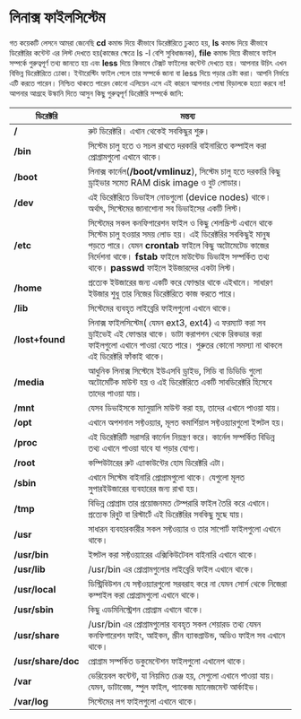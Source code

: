 # লিনাক্স ফাইলসিস্টেম #

গত কয়েকটি লেসনে আমরা জেনেছি **cd** কমান্ড দিয়ে কীভাবে ডিরেক্টরিতে ঢুকতে হয়, **ls** কমান্ড দিয়ে কীভাবে ডিরেক্টরির কন্টেন্ট এর লিস্ট দেখতে হয়(কাজের ক্ষেত্রে ls -l বেশি সুবিধাজনক), **file** কমান্ড দিয়ে কীভাবে ফাইল সম্পর্কে গুরুত্বপূর্ণ তথ্য জানতে হয় এবং **less** দিয়ে কিভাবে টেক্সট ফাইলের কন্টেন্ট দেখতে হয়। আপনার উচিৎ এখন বিভিন্ন ডিরেক্টরিতে ঢোকা। ইন্টারেস্টিং ফাইল পেলে তার সম্পর্কে জানা বা less দিয়ে পড়ার চেষ্টা করা। আপনি নির্ভয়ে এটি করতে পারেন। নিশ্চিত থাকতে পারেন কোনো এলিয়েন এসে এই কারনে আপনার পোষা বিড়ালকে হত্যা করবে না! আপনার আগ্রহে উস্কানি দিতে আসুন কিছু গুরুত্বপূর্ণ ডিরেক্টরি সম্পর্কে জানি:

| ডিরেক্টরি | মন্তব্য |
| ------ | ---- |
| **/** | রুট ডিরেক্টরি। এখান থেকেই সবকিছুর শুরু। |
| **/bin** | সিস্টেম চালু হতে ও সচল রাখতে দরকারি বাইনারিতে কম্পাইল করা প্রোগ্রামগুলো এখানে থাকে। |
| **/boot** | লিনাক্স কার্নেল(**/boot/vmlinuz**), সিস্টেম চালু হতে দরকারি কিছু ড্রাইভার সমেত RAM disk image ও বুট লোডার। |
| **/dev** | এই ডিরেক্টরিতে ডিভাইস নোডগুলো (device nodes) থাকে। অর্থাৎ, সিস্টেমের জানাশোনা সব ডিভাইসের একটি লিস্ট। |
| **/etc** | সিস্টেমের সকল কনফিগারেশন ফাইল ও কিছু শেলস্ক্রিপ্ট এখানে থাকে সিস্টেম চালু হওয়ার সময় লোড হয়। এই ডিরেক্টরির সবকিছুই মানুষ পড়তে পারে। যেমন  **crontab** ফাইলে কিছু অটোমেটেড কাজের নির্দেশনা থাকে। **fstab** ফাইলে মাউন্টেড ডিভাইস সম্পর্কিত তথ্য থাকে। **passwd** ফাইলে ইউজারদের একটা লিস্ট। |
| **/home** | প্রত্যেক ইউজারের জন্য একটি করে ফোল্ডার থাকে এইখানে। সাধারণ ইউজার শুধু তার নিজের ডিরেক্টরিতে কাজ করতে পারে। |
| **/lib** | সিস্টেমের ব্যবহৃত লাইব্রেরি ফাইলগুলো এখানে থাকে। |
| **/lost+found** | লিনাক্স ফাইলসিস্টেম( যেমন ext3, ext4) এ ফরম্যাট করা সব ড্রাইভেই এই ফোল্ডার থাকে। ডাটা করাপশন থেকে রিকভার করা ফাইলগুলো এখানে পাওয়া যেতে পারে। গুরুতর কোনো সমস্যা না থাকলে এই ডিরেক্টরি ফাঁকাই থাকে। |
| **/media** | আধুনিক লিনাক্স সিস্টেমে ইউএসবি ড্রাইভ, সিডি বা ডিভিডি গুলো অটোমেটিক মাউন্ট হয় ও এই ডিরেক্টরিতে একটি সাবডিরেক্টরি হিসেবে তাদের পাওয়া যায়। |
| **/mnt** | যেসব ডিভাইসকে ম্যানুয়ালি মাউন্ট করা হয়, তাদের এখানে পাওয়া যায়। |
| **/opt** | এখানে অপশনাল সফ্টওয়্যার, মূলত কমার্শিয়াল সফ্টওয়্যারগুলো ইন্সটল হয়। |
| **/proc** | এই ডিরেক্টরিটি সরাসরি কার্নেল নিয়ন্ত্রণ করে। কার্নেল সম্পর্কিত বিভিন্ন তথ্য এখানে পাওয়া যাবে যা পড়ার যোগ্য। |
| **/root** | কম্পিউটারের রুট এ্যাকাউন্টের হোম ডিরেক্টরি এটা। |
| **/sbin** | এখানে সিস্টেম বাইনারি প্রোগ্রামগুলো থাকে। যেগুলো মূলত সুপারইউজারের ব্যবহারের জন্য রাখা হয়। |
| **/tmp** | বিভিন্ন প্রোগ্রাম তার প্রয়োজনমত টেম্পরারি ফাইল তৈরি করে এখানে। প্রত্যেক রিবুট বা রিস্টার্টে এই ডিরেক্টরির সবকিছু মুছে যায়। |
| **/usr** | সাধারন ব্যবহারকারীর সকল সফ্টওয়্যার ও তার সাপোর্ট ফাইলগুলো এখানে থাকে। |
| **/usr/bin** | ইন্সটল করা সফ্টওয়্যারের এক্সিকিউটেবল বাইনারি এখানে থাকে। |
| **/usr/lib** | /usr/bin এর প্রোগ্রামগুলোর লাইব্রেরি ফাইল এখানে থাকে। |
| **/usr/local** | ডিস্ট্রিবিউশন যে সফ্টওয়্যারগুলো সরবরাহ করে না যেমন সোর্স থেকে নিজেরা কম্পাইল করা প্রোগ্রামগুলো এখানে থাকে। |
| **/usr/sbin** | কিছু এডমিনিস্ট্রেশন প্রোগ্রাম এখানে থাকে। |
| **/usr/share** | /usr/bin এর প্রোগ্রামগুলোর ব্যবহৃত সকল শেয়ারড তথ্য যেমন কনফিগারেশন ফাইং, আইকন, স্ক্রীন ব্যাকগ্রাউন্ড, অডিও ফাইল সব এখানে থাকে। |
| **/usr/share/doc** | প্রোগ্রাম সম্পর্কিত ডকুমেন্টেশন ফাইলগুলো এখানেপ থাকে। |
| **/var** | ভেরিয়েবল কন্টেন্ট, যা নিয়মিত চেঞ্জ হয়, সেগুলো এখানে পাওয়া যায়। যেমন, ডাটাবেজ, স্পুল ফাইল, প্যাকেজ ম্যানেজমেন্ট আর্কাইভ। |
| **/var/log** | সিস্টেমের লগ ফাইলগুলো এখানে থাকে। |

